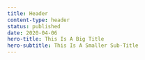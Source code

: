 ```yaml
---
title: Header
content-type: header
status: published
date: 2020-04-06
hero-title: This Is A Big Title
hero-subtitle: This Is A Smaller Sub-Title
---
```

